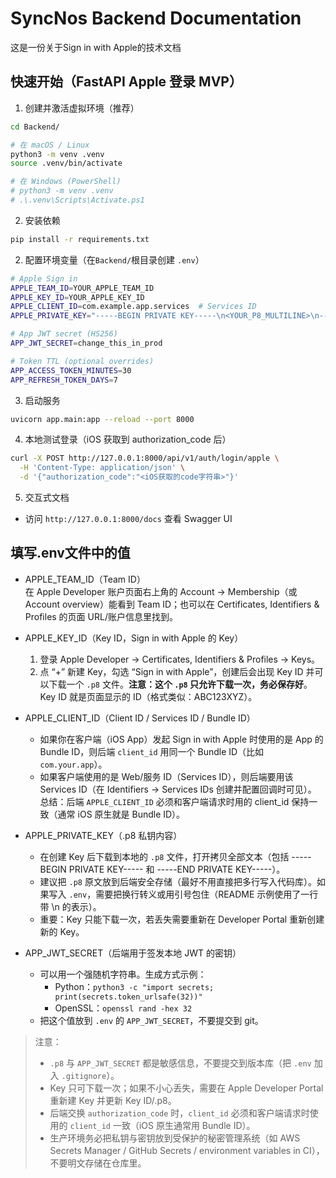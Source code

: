 # SyncNos Backend Documentation

这是一份关于Sign in with Apple的技术文档

## 快速开始（FastAPI Apple 登录 MVP）

1. 创建并激活虚拟环境（推荐）

```bash
cd Backend/

# 在 macOS / Linux
python3 -m venv .venv
source .venv/bin/activate

# 在 Windows (PowerShell)
# python3 -m venv .venv
# .\.venv\Scripts\Activate.ps1
```

2. 安装依赖

```bash
pip install -r requirements.txt
```

2. 配置环境变量（在`Backend/`根目录创建 `.env`）

```bash
# Apple Sign in
APPLE_TEAM_ID=YOUR_APPLE_TEAM_ID
APPLE_KEY_ID=YOUR_APPLE_KEY_ID
APPLE_CLIENT_ID=com.example.app.services  # Services ID
APPLE_PRIVATE_KEY="-----BEGIN PRIVATE KEY-----\n<YOUR_P8_MULTILINE>\n-----END PRIVATE KEY-----\n"

# App JWT secret (HS256)
APP_JWT_SECRET=change_this_in_prod

# Token TTL (optional overrides)
APP_ACCESS_TOKEN_MINUTES=30
APP_REFRESH_TOKEN_DAYS=7
```

3. 启动服务

```bash
uvicorn app.main:app --reload --port 8000
```

4. 本地测试登录（iOS 获取到 authorization_code 后）

```bash
curl -X POST http://127.0.0.1:8000/api/v1/auth/login/apple \
  -H 'Content-Type: application/json' \
  -d '{"authorization_code":"<iOS获取的code字符串>"}'
```

5. 交互式文档

- 访问 `http://127.0.0.1:8000/docs` 查看 Swagger UI

## 填写.env文件中的值

- APPLE_TEAM_ID（Team ID）  
  在 Apple Developer 账户页面右上角的 Account -> Membership（或 Account overview）能看到 Team ID；也可以在 Certificates, Identifiers & Profiles 的页面 URL/账户信息里找到。

- APPLE_KEY_ID（Key ID，Sign in with Apple 的 Key）  
  1. 登录 Apple Developer → Certificates, Identifiers & Profiles → Keys。  
  2. 点 “+” 新建 Key，勾选 “Sign in with Apple”，创建后会出现 Key ID 并可以下载一个 `.p8` 文件。**注意：这个 `.p8` 只允许下载一次，务必保存好**。Key ID 就是页面显示的 ID（格式类似：ABC123XYZ）。

- APPLE_CLIENT_ID（Client ID / Services ID / Bundle ID）  
  - 如果你在客户端（iOS App）发起 Sign in with Apple 时使用的是 App 的 Bundle ID，则后端 `client_id` 用同一个 Bundle ID（比如 `com.your.app`）。  
  - 如果客户端使用的是 Web/服务 ID（Services ID），则后端要用该 Services ID（在 Identifiers → Services IDs 创建并配置回调时可见）。  
  总结：后端 `APPLE_CLIENT_ID` 必须和客户端请求时用的 client_id 保持一致（通常 iOS 原生就是 Bundle ID）。

- APPLE_PRIVATE_KEY（.p8 私钥内容）  
  - 在创建 Key 后下载到本地的 `.p8` 文件，打开拷贝全部文本（包括 -----BEGIN PRIVATE KEY----- 和 -----END PRIVATE KEY-----）。  
  - 建议把 `.p8` 原文放到后端安全存储（最好不用直接把多行写入代码库）。如果写入 `.env`，需要把换行转义或用引号包住（README 示例使用了一行带 \n 的表示）。  
  - 重要：Key 只能下载一次，若丢失需要重新在 Developer Portal 重新创建新的 Key。

- APP_JWT_SECRET（后端用于签发本地 JWT 的密钥）  
  - 可以用一个强随机字符串。生成方式示例：  
    - Python：`python3 -c "import secrets; print(secrets.token_urlsafe(32))"`  
    - OpenSSL：`openssl rand -hex 32`  
  - 把这个值放到 `.env` 的 `APP_JWT_SECRET`，不要提交到 git。

> 注意：
> - `.p8` 与 `APP_JWT_SECRET` 都是敏感信息，不要提交到版本库（把 `.env` 加入 `.gitignore`）。  
> - Key 只可下载一次；如果不小心丢失，需要在 Apple Developer Portal 重新建 Key 并更新 Key ID/.p8。  
> - 后端交换 `authorization_code` 时，`client_id` 必须和客户端请求时使用的 `client_id` 一致（iOS 原生通常用 Bundle ID）。  
> - 生产环境务必把私钥与密钥放到受保护的秘密管理系统（如 AWS Secrets Manager / GitHub Secrets / environment variables in CI），不要明文存储在仓库里。
